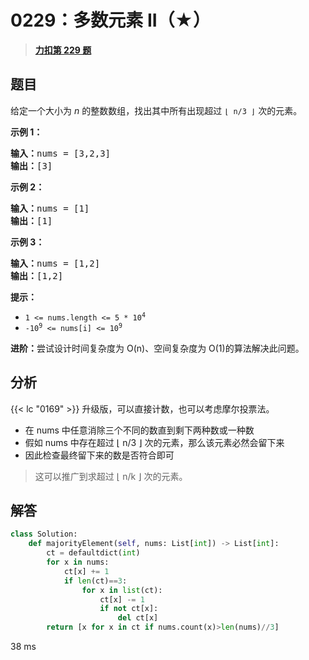 # 0229：多数元素 II（★）


> <u>**[力扣第 229 题](https://leetcode.cn/problems/majority-element-ii/)**</u>

## 题目

<p>给定一个大小为 <em>n </em>的整数数组，找出其中所有出现超过 <code>⌊ n/3 ⌋</code> 次的元素。</p>



<p><strong>示例 1：</strong></p>

<pre>
<strong>输入：</strong>nums = [3,2,3]
<strong>输出：</strong>[3]</pre>

<p><strong>示例 2：</strong></p>

<pre>
<strong>输入：</strong>nums = [1]
<strong>输出：</strong>[1]
</pre>

<p><strong>示例 3：</strong></p>

<pre>
<strong>输入：</strong>nums = [1,2]
<strong>输出：</strong>[1,2]</pre>



<p><strong>提示：</strong></p>

<ul>
<li><code>1 &lt;= nums.length &lt;= 5 * 10<sup>4</sup></code></li>
<li><code>-10<sup>9</sup> &lt;= nums[i] &lt;= 10<sup>9</sup></code></li>
</ul>



<p><strong>进阶：</strong>尝试设计时间复杂度为 O(n)、空间复杂度为 O(1)的算法解决此问题。</p>


## 分析

{{< lc "0169" >}} 升级版，可以直接计数，也可以考虑摩尔投票法。
- 在 nums 中任意消除三个不同的数直到剩下两种数或一种数
- 假如 nums 中存在超过 ⌊ n/3 ⌋ 次的元素，那么该元素必然会留下来
- 因此检查最终留下来的数是否符合即可

> 这可以推广到求超过 ⌊ n/k ⌋ 次的元素。

## 解答

```python
class Solution:
    def majorityElement(self, nums: List[int]) -> List[int]:
        ct = defaultdict(int)
        for x in nums:
            ct[x] += 1
            if len(ct)==3:
                for x in list(ct):
                    ct[x] -= 1
                    if not ct[x]:
                        del ct[x]
        return [x for x in ct if nums.count(x)>len(nums)//3]
```
38 ms
